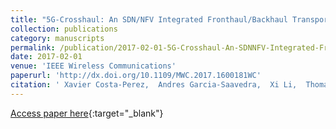 ```yaml
---
title: "5G-Crosshaul: An SDN/NFV Integrated Fronthaul/Backhaul Transport Network Architecture"
collection: publications
category: manuscripts
permalink: /publication/2017-02-01-5G-Crosshaul-An-SDNNFV-Integrated-FronthaulBackhaul-Transport-Network-Architecture
date: 2017-02-01
venue: 'IEEE Wireless Communications'
paperurl: 'http://dx.doi.org/10.1109/MWC.2017.1600181WC'
citation: ' Xavier Costa-Perez,  Andres Garcia-Saavedra,  Xi Li,  Thomas Deiss,  Antonio Oliva,  Andrea Giglio,  Paola Iovanna,  Alain Moored, &quot;5G-Crosshaul: An SDN/NFV Integrated Fronthaul/Backhaul Transport Network Architecture.&quot; IEEE Wireless Communications, 2017.'
---
```

[Access paper here](http://dx.doi.org/10.1109/MWC.2017.1600181WC){:target="_blank"}
